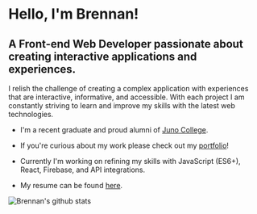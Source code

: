 # Hello, I'm Brennan!

## A Front-end Web Developer passionate about creating interactive applications and experiences.

I relish the challenge of creating a complex application with experiences that are interactive, informative, and accessible. With each project I am constantly striving to learn and improve my skills with the latest web technologies.

- I'm a recent graduate and proud alumni of [Juno College](https://junocollege.com/).

- If you're curious about my work please check out my [portfolio](https://www.brennan-w-curtis.com/)!

- Currently I'm working on refining my skills with JavaScript (ES6+), React, Firebase, and API integrations.

- My resume can be found [here](https://www.brennan-w-curtis.com/assets/downloads/Brennan-W-Curtis-Resume.pdf).

<img align="left" src="https://github-readme-stats.vercel.app/api?username=brennan-w-curtis&show_icons=true&locale=en&theme=prussian" alt="Brennan's github stats" />
